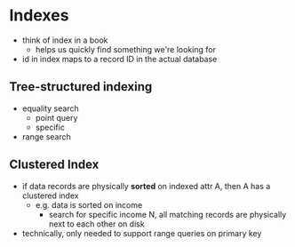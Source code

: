 # Indexes
- think of index in a book
	- helps us quickly find something we're looking for
- id in index maps to a record ID in the actual database
## Tree-structured indexing
- equality search
	- point query
	- specific
- range search
## Clustered Index
- if data records are physically **sorted** on indexed attr A, then A has a clustered index
	- e.g. data is sorted on income
		- search for specific income N, all matching records are physically next to each other on disk
- technically, only needed to support range queries on primary key